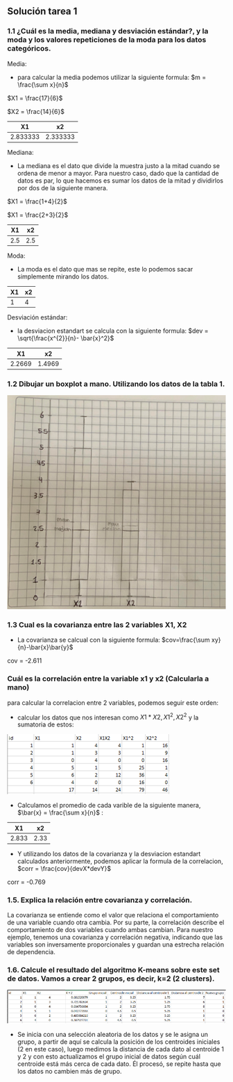 ## Solución tarea 1

### 1.1 ¿Cuál es la media, mediana y desviación estándar?, y la moda y los valores repeticiones de la moda para los datos categóricos.
Media:

- para calcular la media podemos utilizar la siguiente formula:  $m = \frac{\sum x}{n}$

$X1 = \frac{17}{6}$

$X2 = \frac{14}{6}$

|X1|x2|
|---|---|
|2.833333|2.333333|


Mediana:

- La mediana es el dato que divide la muestra justo a la mitad cuando se ordena de menor a mayor. Para nuestro caso, dado que la cantidad de datos es par, lo que hacemos es sumar los datos de la mitad y dividirlos por dos de la siguiente manera.

$X1 = \frac{1+4}{2}$

$X1 = \frac{2+3}{2}$


|X1|x2|
|---|---|
|2.5|2.5|

Moda:

- La moda es el dato que mas se repite, este lo podemos sacar simplemente mirando los datos.

|X1|x2|
|---|---|
|1|4|

Desviación estándar:

- la desviacion estandart se calcula con la siguiente formula: $dev = \sqrt{\frac{x^{2}}{n}- \bar{x}^2}$ 

|X1|x2|
|---|---|
|2.2669|1.4969|

### 1.2 Dibujar un boxplot a mano. Utilizando los datos de la tabla 1.

![Dibujo del boxplot](./img/boxplot.jpg)

### 1.3 Cual es la covarianza entre las 2 variables X1, X2

- La covarianza se calcual con la siguiente formula:  $cov=\frac{\sum xy}{n}-\bar{x}\bar{y}$  

cov = -2.611


### Cuál es la correlación entre la variable x1 y x2 (Calcularla a mano)
para calcular la correlacion entre 2 variables, podemos seguir este orden:
- calcular los datos que nos interesan como $X1*X2, X1^{2}, X2^{2}$ y la sumatoria de estos:

![Tabla 1](./img/Table1.PNG)

- Calculamos el promedio de cada varible de la siguiente manera, $\bar{x} = \frac{\sum x}{n}$ :

|X1|x2|
|---|---|
|2.833|2.33|

- Y utilizando los datos de la covarianza y la desviacion estandart calculados anteriormente, podemos aplicar la formula de la correlacion, $corr = \frac{cov}{devX*devY}$

corr = -0.769

### 1.5. Explica la relación entre covarianza y correlación.
La covarianza se entiende como el valor que relaciona el comportamiento de una variable cuando otra cambia. Por su parte, la correlación describe el comportamiento de dos variables cuando ambas cambian. Para nuestro ejemplo, tenemos una covarianza y correlación negativa, indicando que las variables son inversamente proporcionales y guardan una estrecha relación de dependencia.

### 1.6. Calcule el resultado del algoritmo K-means sobre este set de datos. Vamos a crear 2 grupos, es decir, k=2 (2 clusters).


![Q-Means table](./img//Q-Means.PNG)

- Se inicia con una selección aleatoria de los datos y se le asigna un grupo, a partir de aquí se calcula la posición de los centroides iniciales (2 en este caso), luego medimos la distancia de cada dato al centroide 1 y 2 y con esto actualizamos el grupo inicial de datos según cuál centroide está más cerca de cada dato. Él procesó, se repite hasta que los datos no cambien más de grupo.
